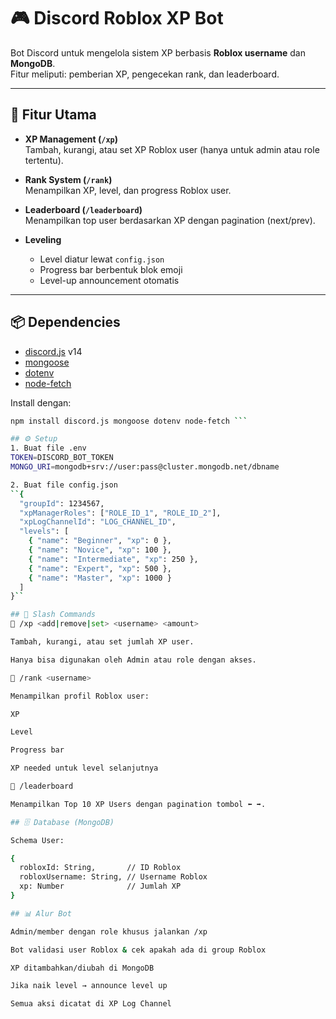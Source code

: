 # 🎮 Discord Roblox XP Bot

Bot Discord untuk mengelola sistem XP berbasis **Roblox username** dan **MongoDB**.  
Fitur meliputi: pemberian XP, pengecekan rank, dan leaderboard.  

---

## 🚀 Fitur Utama

- **XP Management (`/xp`)**  
  Tambah, kurangi, atau set XP Roblox user (hanya untuk admin atau role tertentu).  

- **Rank System (`/rank`)**  
  Menampilkan XP, level, dan progress Roblox user.  

- **Leaderboard (`/leaderboard`)**  
  Menampilkan top user berdasarkan XP dengan pagination (next/prev).  

- **Leveling**  
  - Level diatur lewat `config.json`  
  - Progress bar berbentuk blok emoji  
  - Level-up announcement otomatis  

---

## 📦 Dependencies

- [discord.js](https://discord.js.org/) v14  
- [mongoose](https://mongoosejs.com/)  
- [dotenv](https://www.npmjs.com/package/dotenv)  
- [node-fetch](https://www.npmjs.com/package/node-fetch)  

Install dengan:

```bash
npm install discord.js mongoose dotenv node-fetch ```

## ⚙️ Setup
1. Buat file .env
TOKEN=DISCORD_BOT_TOKEN
MONGO_URI=mongodb+srv://user:pass@cluster.mongodb.net/dbname

2. Buat file config.json
``{
  "groupId": 1234567,
  "xpManagerRoles": ["ROLE_ID_1", "ROLE_ID_2"],
  "xpLogChannelId": "LOG_CHANNEL_ID",
  "levels": [
    { "name": "Beginner", "xp": 0 },
    { "name": "Novice", "xp": 100 },
    { "name": "Intermediate", "xp": 250 },
    { "name": "Expert", "xp": 500 },
    { "name": "Master", "xp": 1000 }
  ]
}``

## 📜 Slash Commands
🔹 /xp <add|remove|set> <username> <amount>

Tambah, kurangi, atau set jumlah XP user.

Hanya bisa digunakan oleh Admin atau role dengan akses.

🔹 /rank <username>

Menampilkan profil Roblox user:

XP

Level

Progress bar

XP needed untuk level selanjutnya

🔹 /leaderboard

Menampilkan Top 10 XP Users dengan pagination tombol ⬅️ ➡️.

## 🗄 Database (MongoDB)

Schema User:

{
  robloxId: String,       // ID Roblox
  robloxUsername: String, // Username Roblox
  xp: Number              // Jumlah XP
}

## 📊 Alur Bot

Admin/member dengan role khusus jalankan /xp

Bot validasi user Roblox & cek apakah ada di group Roblox

XP ditambahkan/diubah di MongoDB

Jika naik level → announce level up

Semua aksi dicatat di XP Log Channel
